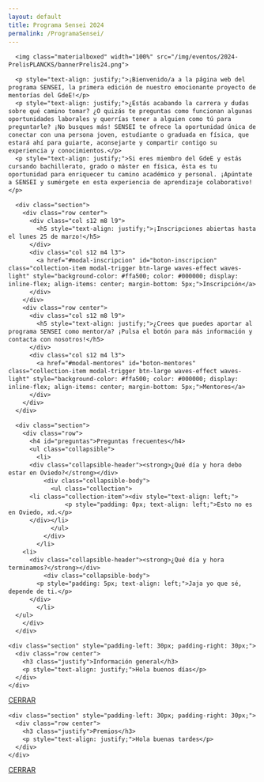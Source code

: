 ```yaml
---
layout: default
title: Programa Sensei 2024
permalink: /ProgramaSensei/
---
```


<div class="no-pad-top" id="index-page">
  <div class="container">
     <div class="section">

<!-- BANNER -->
      <img class="materialboxed" width="100%" src="/img/eventos/2024-PrelisPLANCKS/bannerPrelis24.png">


<!-- INTRODUCCIÓN -->
      <p style="text-align: justify;">¡Bienvenido/a a la página web del programa SENSEI, la primera edición de nuestro emocionante proyecto de mentorías del GdeE!</p>
      <p style="text-align: justify;">¿Estás acabando la carrera y dudas sobre qué camino tomar? ¿O quizás te preguntas como funcionan algunas oportunidades laborales y querrías tener a alguien como tú para preguntarle? ¡No busques más! SENSEI te ofrece la oportunidad única de conectar con una persona joven, estudiante o graduada en física, que estará ahí para guiarte, aconsejarte y compartir contigo su experiencia y conocimientos.</p>
      <p style="text-align: justify;">Si eres miembro del GdeE y estás cursando bachillerato, grado o máster en física, ésta es tu oportunidad para enriquecer tu camino académico y personal. ¡Apúntate a SENSEI y sumérgete en esta experiencia de aprendizaje colaborativo!</p>  


<!-- BOTONES -->
      <div class="section">
        <div class="row center">
          <div class="col s12 m8 l9">
            <h5 style="text-align: justify;">¡Inscripciones abiertas hasta el lunes 25 de marzo!</h5>
          </div>
          <div class="col s12 m4 l3">
            <a href="#modal-inscripcion" id="boton-inscripcion" class="collection-item modal-trigger btn-large waves-effect waves-light" style="background-color: #ffa500; color: #000000; display: inline-flex; align-items: center; margin-bottom: 5px;">Inscripción</a>
          </div>
        </div>
        <div class="row center">
          <div class="col s12 m8 l9">
            <h5 style="text-align: justify;">¿Crees que puedes aportar al programa SENSEI como mentor/a? ¡Pulsa el botón para más información y contacta con nosotros!</h5>
          </div>
          <div class="col s12 m4 l3">
            <a href="#modal-mentores" id="boton-mentores" class="collection-item modal-trigger btn-large waves-effect waves-light" style="background-color: #ffa500; color: #000000; display: inline-flex; align-items: center; margin-bottom: 5px;">Mentores</a>
          </div>
        </div>
      </div>


<!-- FAQ -->
      <div class="section">
        <div class="row">
          <h4 id="preguntas">Preguntas frecuentes</h4>
          <ul class="collapsible">
            <li>
	      <div class="collapsible-header"><strong>¿Qué día y hora debo estar en Oviedo?</strong></div>
              <div class="collapsible-body">
                <ul class="collection">
		  <li class="collection-item"><div style="text-align: left;">
                    <p style="padding: 0px; text-align: left;">Esto no es en Oviedo, xd.</p>
		  </div></li>
                </ul>
              </div>
            </li>
	    <li>
	      <div class="collapsible-header"><strong>¿Qué día y hora terminamos?</strong></div>
              <div class="collapsible-body">
	      	<p style="padding: 5px; text-align: left;">Jaja yo que sé, depende de ti.</p>
	      </div>
            </li>
	  </ul>
        </div>
      </div>



<!-- MODAL INSCRIPCIÓN -->
<div id="modal-inscripcion" class="modal">
  <div class="modal-content-tight">
    
    <div class="section" style="padding-left: 30px; padding-right: 30px;">
      <div class="row center">
        <h3 class="justify">Información general</h3>
        <p style="text-align: justify;">Hola buenos días</p>
      </div>
    </div>
    
  </div>
  <div class="modal-footer">
    <a href="#!" class="modal-close waves-effect waves-green btn-flat">CERRAR</a>
  </div>
</div>


<!-- PREMIOS MODAL -->
<div id="modal-mentores" class="modal">
  <div class="modal-content-tight">
    
    <div class="section" style="padding-left: 30px; padding-right: 30px;">
      <div class="row center">
        <h3 class="justify">Premios</h3>
        <p style="text-align: justify;">Hola buenas tardes</p>
      </div>
    </div>
    
  </div>
  <div class="modal-footer">
    <a href="#!" class="modal-close waves-effect waves-green btn-flat">CERRAR</a>
  </div>
</div>
